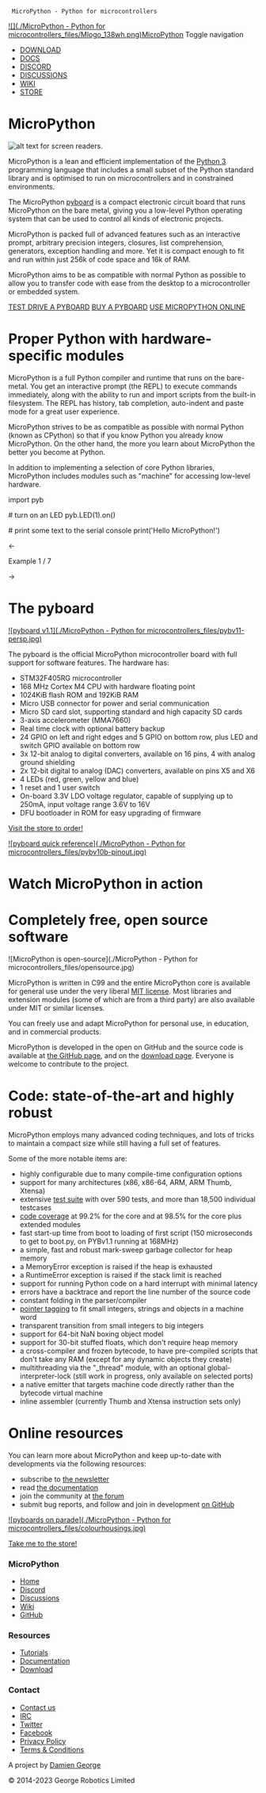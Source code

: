      MicroPython - Python for microcontrollers           

 [![](./MicroPython - Python for microcontrollers_files/Mlogo_138wh.png)MicroPython](http://micropython.org/) Toggle navigation

*   [DOWNLOAD](https://micropython.org/download)
*   [DOCS](https://docs.micropython.org/)
*   [DISCORD](https://micropython.org/discord)
*   [DISCUSSIONS](https://github.com/orgs/micropython/discussions)
*   [WIKI](https://github.com/micropython/micropython/wiki)
*   [STORE](https://store.micropython.org/)

MicroPython
===========

![alt text for screen readers](/img/logo_final.jpg "Text to show on mouseover").

MicroPython is a lean and efficient implementation of the [Python 3](http://www.python.org/) programming language that includes a small subset of the Python standard library and is optimised to run on microcontrollers and in constrained environments.

The MicroPython [pyboard](https://micropython.org/pyboard) is a compact electronic circuit board that runs MicroPython on the bare metal, giving you a low-level Python operating system that can be used to control all kinds of electronic projects.

MicroPython is packed full of advanced features such as an interactive prompt, arbitrary precision integers, closures, list comprehension, generators, exception handling and more. Yet it is compact enough to fit and run within just 256k of code space and 16k of RAM.

MicroPython aims to be as compatible with normal Python as possible to allow you to transfer code with ease from the desktop to a microcontroller or embedded system.

[TEST DRIVE A PYBOARD](http://micropython.org/live) [BUY A PYBOARD](https://store.micropython.org/) [USE MICROPYTHON ONLINE](https://micropython.org/unicorn)

Proper Python with hardware-specific modules
============================================

MicroPython is a full Python compiler and runtime that runs on the bare-metal. You get an interactive prompt (the REPL) to execute commands immediately, along with the ability to run and import scripts from the built-in filesystem. The REPL has history, tab completion, auto-indent and paste mode for a great user experience.

MicroPython strives to be as compatible as possible with normal Python (known as CPython) so that if you know Python you already know MicroPython. On the other hand, the more you learn about MicroPython the better you become at Python.

In addition to implementing a selection of core Python libraries, MicroPython includes modules such as "machine" for accessing low-level hardware.

import pyb

\# turn on an LED
pyb.LED(1).on()

\# print some text to the serial console
print('Hello MicroPython!')

←

Example 1 / 7

→

The pyboard
===========

[![pyboard v1.1](./MicroPython - Python for microcontrollers_files/pybv11-persp.jpg)](https://micropython.org/static/pyboard)

The pyboard is the official MicroPython microcontroller board with full support for software features. The hardware has:

*   STM32F405RG microcontroller
*   168 MHz Cortex M4 CPU with hardware floating point
*   1024KiB flash ROM and 192KiB RAM
*   Micro USB connector for power and serial communication
*   Micro SD card slot, supporting standard and high capacity SD cards
*   3-axis accelerometer (MMA7660)
*   Real time clock with optional battery backup
*   24 GPIO on left and right edges and 5 GPIO on bottom row, plus LED and switch GPIO available on bottom row
*   3x 12-bit analog to digital converters, available on 16 pins, 4 with analog ground shielding
*   2x 12-bit digital to analog (DAC) converters, available on pins X5 and X6
*   4 LEDs (red, green, yellow and blue)
*   1 reset and 1 user switch
*   On-board 3.3V LDO voltage regulator, capable of supplying up to 250mA, input voltage range 3.6V to 16V
*   DFU bootloader in ROM for easy upgrading of firmware

[Visit the store to order!](https://store.micropython.org/)

[![pyboard quick reference](./MicroPython - Python for microcontrollers_files/pybv10b-pinout.jpg)](http://docs.micropython.org/en/latest/pyboard/quickref.html)

Watch MicroPython in action
===========================

Completely free, open source software
=====================================

![MicroPython is open-source](./MicroPython - Python for microcontrollers_files/opensource.jpg)

MicroPython is written in C99 and the entire MicroPython core is available for general use under the very liberal [MIT license](https://github.com/micropython/micropython/blob/master/LICENSE). Most libraries and extension modules (some of which are from a third party) are also available under MIT or similar licenses.

You can freely use and adapt MicroPython for personal use, in education, and in commercial products.

MicroPython is developed in the open on GitHub and the source code is available at [the GitHub page](https://github.com/micropython/micropython), and on the [download page](https://micropython.org/download). Everyone is welcome to contribute to the project.

Code: state-of-the-art and highly robust
========================================

MicroPython employs many advanced coding techniques, and lots of tricks to maintain a compact size while still having a full set of features.

Some of the more notable items are:

*   highly configurable due to many compile-time configuration options
*   support for many architectures (x86, x86-64, ARM, ARM Thumb, Xtensa)
*   extensive [test suite](https://github.com/micropython/micropython/tree/master/tests) with over 590 tests, and more than 18,500 individual testcases
*   [code coverage](https://micropython.org/resources/code-coverage/) at 99.2% for the core and at 98.5% for the core plus extended modules
*   fast start-up time from boot to loading of first script (150 microseconds to get to boot.py, on PYBv1.1 running at 168MHz)
*   a simple, fast and robust mark-sweep garbage collector for heap memory
*   a MemoryError exception is raised if the heap is exhausted
*   a RuntimeError exception is raised if the stack limit is reached
*   support for running Python code on a hard interrupt with minimal latency
*   errors have a backtrace and report the line number of the source code
*   constant folding in the parser/compiler
*   [pointer tagging](https://github.com/micropython/micropython/blob/master/py/mpconfig.h#L93-L147) to fit small integers, strings and objects in a machine word
*   transparent transition from small integers to big integers
*   support for 64-bit NaN boxing object model
*   support for 30-bit stuffed floats, which don't require heap memory
*   a cross-compiler and frozen bytecode, to have pre-compiled scripts that don't take any RAM (except for any dynamic objects they create)
*   multithreading via the "\_thread" module, with an optional global-interpreter-lock (still work in progress, only available on selected ports)
*   a native emitter that targets machine code directly rather than the bytecode virtual machine
*   inline assembler (currently Thumb and Xtensa instruction sets only)

Online resources
================

You can learn more about MicroPython and keep up-to-date with developments via the following resources:

*   subscribe to [the newsletter](https://micropython.org/newsletter)
*   read [the documentation](http://docs.micropython.org/)
*   join the community at [the forum](http://forum.micropython.org/)
*   submit bug reports, and follow and join in development [on GitHub](https://github.com/micropython/micropython)

[![pyboards on parade](./MicroPython - Python for microcontrollers_files/colourhousings.jpg)](https://store.micropython.org/#/products/HOUSING-OB-1)

[Take me to the store!](https://store.micropython.org/)

### MicroPython

*   [Home](https://micropython.org/)
*   [Discord](https://micropython.org/discord)
*   [Discussions](https://github.com/orgs/micropython/discussions)
*   [Wiki](https://github.com/micropython/micropython/wiki)
*   [GitHub](https://www.github.com/micropython)

### Resources

*   [Tutorials](http://docs.micropython.org/en/latest/pyboard/tutorial/index.html)
*   [Documentation](http://docs.micropython.org/)
*   [Download](https://micropython.org/download)

### Contact

*   [Contact us](https://micropython.org/contact)
*   [IRC](irc://freenode/micropython)
*   [Twitter](http://twitter.com/micropython)
*   [Facebook](http://www.facebook.com/micropython)
*   [Privacy Policy](https://micropython.org/privacypolicy)
*   [Terms & Conditions](https://micropython.org/termsandconditions)

A project by [Damien George](http://dpgeorge.net/)

© 2014-2023 George Robotics Limited
